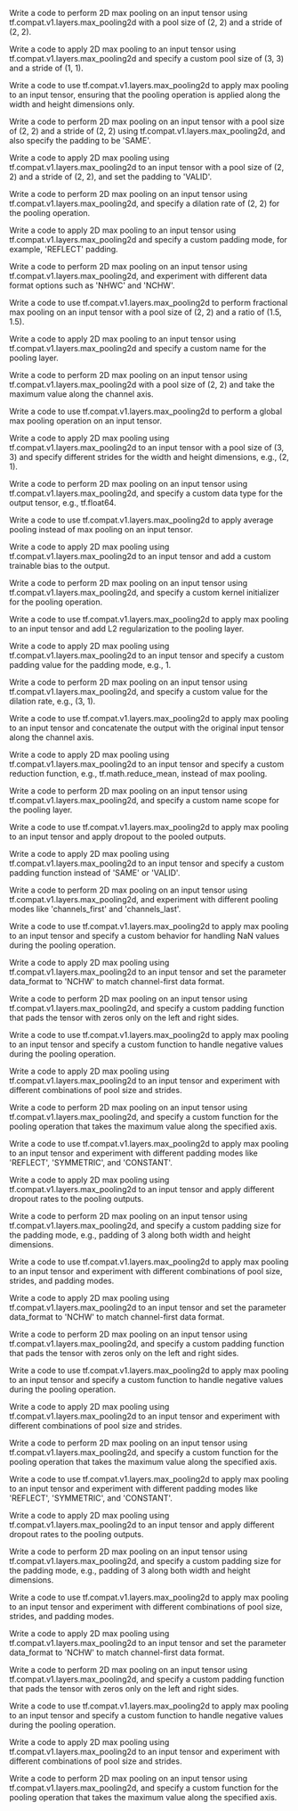 Write a code to perform 2D max pooling on an input tensor using tf.compat.v1.layers.max_pooling2d with a pool size of (2, 2) and a stride of (2, 2).

Write a code to apply 2D max pooling to an input tensor using tf.compat.v1.layers.max_pooling2d and specify a custom pool size of (3, 3) and a stride of (1, 1).

Write a code to use tf.compat.v1.layers.max_pooling2d to apply max pooling to an input tensor, ensuring that the pooling operation is applied along the width and height dimensions only.

Write a code to perform 2D max pooling on an input tensor with a pool size of (2, 2) and a stride of (2, 2) using tf.compat.v1.layers.max_pooling2d, and also specify the padding to be 'SAME'.

Write a code to apply 2D max pooling using tf.compat.v1.layers.max_pooling2d to an input tensor with a pool size of (2, 2) and a stride of (2, 2), and set the padding to 'VALID'.

Write a code to perform 2D max pooling on an input tensor using tf.compat.v1.layers.max_pooling2d, and specify a dilation rate of (2, 2) for the pooling operation.

Write a code to apply 2D max pooling to an input tensor using tf.compat.v1.layers.max_pooling2d and specify a custom padding mode, for example, 'REFLECT' padding.

Write a code to perform 2D max pooling on an input tensor using tf.compat.v1.layers.max_pooling2d, and experiment with different data format options such as 'NHWC' and 'NCHW'.

Write a code to use tf.compat.v1.layers.max_pooling2d to perform fractional max pooling on an input tensor with a pool size of (2, 2) and a ratio of (1.5, 1.5).

Write a code to apply 2D max pooling to an input tensor using tf.compat.v1.layers.max_pooling2d and specify a custom name for the pooling layer.

Write a code to perform 2D max pooling on an input tensor using tf.compat.v1.layers.max_pooling2d with a pool size of (2, 2) and take the maximum value along the channel axis.

Write a code to use tf.compat.v1.layers.max_pooling2d to perform a global max pooling operation on an input tensor.

Write a code to apply 2D max pooling using tf.compat.v1.layers.max_pooling2d to an input tensor with a pool size of (3, 3) and specify different strides for the width and height dimensions, e.g., (2, 1).

Write a code to perform 2D max pooling on an input tensor using tf.compat.v1.layers.max_pooling2d, and specify a custom data type for the output tensor, e.g., tf.float64.

Write a code to use tf.compat.v1.layers.max_pooling2d to apply average pooling instead of max pooling on an input tensor.

Write a code to apply 2D max pooling using tf.compat.v1.layers.max_pooling2d to an input tensor and add a custom trainable bias to the output.

Write a code to perform 2D max pooling on an input tensor using tf.compat.v1.layers.max_pooling2d, and specify a custom kernel initializer for the pooling operation.

Write a code to use tf.compat.v1.layers.max_pooling2d to apply max pooling to an input tensor and add L2 regularization to the pooling layer.

Write a code to apply 2D max pooling using tf.compat.v1.layers.max_pooling2d to an input tensor and specify a custom padding value for the padding mode, e.g., 1.

Write a code to perform 2D max pooling on an input tensor using tf.compat.v1.layers.max_pooling2d, and specify a custom value for the dilation rate, e.g., (3, 1).

Write a code to use tf.compat.v1.layers.max_pooling2d to apply max pooling to an input tensor and concatenate the output with the original input tensor along the channel axis.

Write a code to apply 2D max pooling using tf.compat.v1.layers.max_pooling2d to an input tensor and specify a custom reduction function, e.g., tf.math.reduce_mean, instead of max pooling.

Write a code to perform 2D max pooling on an input tensor using tf.compat.v1.layers.max_pooling2d, and specify a custom name scope for the pooling layer.

Write a code to use tf.compat.v1.layers.max_pooling2d to apply max pooling to an input tensor and apply dropout to the pooled outputs.

Write a code to apply 2D max pooling using tf.compat.v1.layers.max_pooling2d to an input tensor and specify a custom padding function instead of 'SAME' or 'VALID'.

Write a code to perform 2D max pooling on an input tensor using tf.compat.v1.layers.max_pooling2d, and experiment with different pooling modes like 'channels_first' and 'channels_last'.

Write a code to use tf.compat.v1.layers.max_pooling2d to apply max pooling to an input tensor and specify a custom behavior for handling NaN values during the pooling operation.

Write a code to apply 2D max pooling using tf.compat.v1.layers.max_pooling2d to an input tensor and set the parameter data_format to 'NCHW' to match channel-first data format.

Write a code to perform 2D max pooling on an input tensor using tf.compat.v1.layers.max_pooling2d, and specify a custom padding function that pads the tensor with zeros only on the left and right sides.

Write a code to use tf.compat.v1.layers.max_pooling2d to apply max pooling to an input tensor and specify a custom function to handle negative values during the pooling operation.

Write a code to apply 2D max pooling using tf.compat.v1.layers.max_pooling2d to an input tensor and experiment with different combinations of pool size and strides.

Write a code to perform 2D max pooling on an input tensor using tf.compat.v1.layers.max_pooling2d, and specify a custom function for the pooling operation that takes the maximum value along the specified axis.

Write a code to use tf.compat.v1.layers.max_pooling2d to apply max pooling to an input tensor and experiment with different padding modes like 'REFLECT', 'SYMMETRIC', and 'CONSTANT'.

Write a code to apply 2D max pooling using tf.compat.v1.layers.max_pooling2d to an input tensor and apply different dropout rates to the pooling outputs.

Write a code to perform 2D max pooling on an input tensor using tf.compat.v1.layers.max_pooling2d, and specify a custom padding size for the padding mode, e.g., padding of 3 along both width and height dimensions.

Write a code to use tf.compat.v1.layers.max_pooling2d to apply max pooling to an input tensor and experiment with different combinations of pool size, strides, and padding modes.

Write a code to apply 2D max pooling using tf.compat.v1.layers.max_pooling2d to an input tensor and set the parameter data_format to 'NCHW' to match channel-first data format.

Write a code to perform 2D max pooling on an input tensor using tf.compat.v1.layers.max_pooling2d, and specify a custom padding function that pads the tensor with zeros only on the left and right sides.

Write a code to use tf.compat.v1.layers.max_pooling2d to apply max pooling to an input tensor and specify a custom function to handle negative values during the pooling operation.

Write a code to apply 2D max pooling using tf.compat.v1.layers.max_pooling2d to an input tensor and experiment with different combinations of pool size and strides.

Write a code to perform 2D max pooling on an input tensor using tf.compat.v1.layers.max_pooling2d, and specify a custom function for the pooling operation that takes the maximum value along the specified axis.

Write a code to use tf.compat.v1.layers.max_pooling2d to apply max pooling to an input tensor and experiment with different padding modes like 'REFLECT', 'SYMMETRIC', and 'CONSTANT'.

Write a code to apply 2D max pooling using tf.compat.v1.layers.max_pooling2d to an input tensor and apply different dropout rates to the pooling outputs.

Write a code to perform 2D max pooling on an input tensor using tf.compat.v1.layers.max_pooling2d, and specify a custom padding size for the padding mode, e.g., padding of 3 along both width and height dimensions.

Write a code to use tf.compat.v1.layers.max_pooling2d to apply max pooling to an input tensor and experiment with different combinations of pool size, strides, and padding modes.

Write a code to apply 2D max pooling using tf.compat.v1.layers.max_pooling2d to an input tensor and set the parameter data_format to 'NCHW' to match channel-first data format.

Write a code to perform 2D max pooling on an input tensor using tf.compat.v1.layers.max_pooling2d, and specify a custom padding function that pads the tensor with zeros only on the left and right sides.

Write a code to use tf.compat.v1.layers.max_pooling2d to apply max pooling to an input tensor and specify a custom function to handle negative values during the pooling operation.

Write a code to apply 2D max pooling using tf.compat.v1.layers.max_pooling2d to an input tensor and experiment with different combinations of pool size and strides.

Write a code to perform 2D max pooling on an input tensor using tf.compat.v1.layers.max_pooling2d, and specify a custom function for the pooling operation that takes the maximum value along the specified axis.